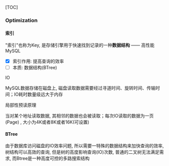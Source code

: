 [TOC]

### Optimization

#### 索引

"索引"也称为Key, 是存储引擎用于快速找到记录的一种**数据结构**   —— 高性能MySQL

- [x] 索引作用:  提高查询的效率 
- [ ] 本质: 数据结构(BTree)

IO

MySQL数据存储在磁盘上, 磁盘读取数据需要经过寻道时间、旋转时间、传输时间；IO耗时数量级远大于内存

局部性预读原理

当对某个地址读取数据, 其相邻的数据也会被读取；每次IO读取的数据为一页(Page) , 大小为4K或者8K或者16K(可设置)

#### BTree

由于数据库访问磁盘的IO效率问题, 所以需要一特殊的数据结构来加快查询的效率, 树结构可以高效的查询, 但是树的高度影响查询(IO)次数, 普通的二叉树无法满足需求, 而Btree是一种高度可控的多路搜索结构

